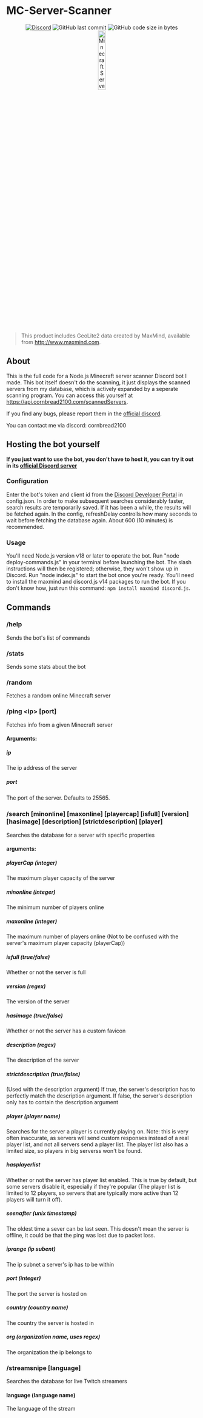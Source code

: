 # MC-Server-Scanner

<div align="center">
    <a href="https://discord.gg/Uy9m5TP5na"><img src="https://img.shields.io/discord/1005132317297221785?logo=discord" alt="Discord"/></a>
    <img src="https://img.shields.io/github/last-commit/kgurchiek/Minecraft-Server-Scanner-Discord-Bot" alt="GitHub last commit"/>
    <img src="https://img.shields.io/github/languages/code-size/kgurchiek/Minecraft-Server-Scanner-Discord-Bot" alt="GitHub code size in bytes"/>
    <br>
    <img src="https://raw.githubusercontent.com/kgurchiek/Minecraft-Server-Scanner-Discord-Bot/main/Icon.PNG" alt="Minecraft Server Scanner Icon" width="20%"/>
</div>


> This product includes GeoLite2 data created by MaxMind, available from http://www.maxmind.com.

## About

This is the full code for a Node.js Minecraft server scanner Discord bot I made. This bot itself doesn't do the scanning, it just displays the scanned servers from my database, which is actively expanded by a seperate scanning program. You can access this yourself at https://api.cornbread2100.com/scannedServers.

If you find any bugs, please report them in the [official discord](https://discord.gg/TSWcF2m67m).

You can contact me via discord: cornbread2100

## Hosting the bot yourself
**If you just want to use the bot, you don't have to host it, you can try it out in its [official Discord server](https://discord.gg/TSWcF2m67m)** 

### Configuration
Enter the bot's token and client id from the [Discord Developer Portal](https://discord.com/developers/) in config.json. In order to make subsequent searches considerably faster, search results are temporarily saved. If it has been a while, the results will be fetched again. In the config, refreshDelay controlls how many seconds to wait before fetching the database again. About 600 (10 minutes) is recommended.

### Usage
You'll need Node.js version v18 or later to operate the bot. Run "node deploy-commands.js" in your terminal before launching the bot. The slash instructions will then be registered; otherwise, they won't show up in Discord. Run "node index.js" to start the bot once you're ready. You'll need to install the maxmind and discord.js v14 packages to run the bot. If you don't know how, just run this command: `npm install maxmind discord.js`.

## Commands

### /help
Sends the bot's list of commands

### /stats
Sends some stats about the bot

### /random
Fetches a random online Minecraft server

### /ping \<ip\> \[port\]
Fetches info from a given Minecraft server

#### Arguments:
##### ip
The ip address of the server
    
##### port
The port of the server. Defaults to 25565.
ㅤ
### /search \[minonline\] \[maxonline\] \[playercap\] \[isfull\] \[version\] \[hasimage\] \[description\] \[strictdescription\] \[player\]
Searches the database for a server with specific properties

#### arguments:

##### playerCap (integer)
The maximum player capacity of the server

##### minonline (integer)
The minimum number of players online

##### maxonline (integer)
The maximum number of players online (Not to be confused with the server's maximum player capacity (playerCap))

##### isfull (true/false)
Whether or not the server is full

##### version (regex)
The version of the server

##### hasimage (true/false)
Whether or not the server has a custom favicon

##### description (regex)
The description of the server

##### strictdescription (true/false)
(Used with the description argument) If true, the server's description has to perfectly match the description argument. If false, the server's description only has to contain the description argument

##### player (player name)
Searches for the server a player is currently playing on. Note: this is very often inaccurate, as servers will send custom responses instead of a real player list, and not all servers send a player list. The player list also has a limited size, so players in big serverss won't be found.

##### hasplayerlist
Whether or not the server has player list enabled. This is true by default, but some servers disable it, especially if they're popular (The player list is limited to 12 players, so servers that are typically more active than 12 players will turn it off).

##### seenafter (unix timestamp)
The oldest time a sever can be last seen. This doesn't mean the server is offline, it could be that the ping was lost due to packet loss.

##### iprange (ip subent)
The ip subnet a server's ip has to be within

##### port (integer)
The port the server is hosted on

##### country (country name)
The country the server is hosted in

##### org (organization name, uses regex)
The organization the ip belongs to

### /streamsnipe \[language\]
Searches the database for live Twitch streamers

#### language (language name)
The language of the stream